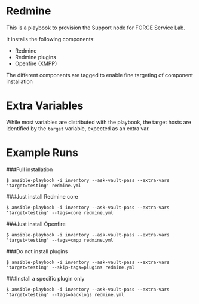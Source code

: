 Redmine
=======

This is a playbook to provision the Support node for FORGE Service Lab.

It installs the following components:

- Redmine
- Redmine plugins
- Openfire (XMPP)

The different components are tagged to enable fine targeting of component installation

Extra Variables
===============

While most variables are distributed with the playbook, the target hosts are identified by the `target` variable, expected as an extra var.

Example Runs
============

###Full installation
```
$ ansible-playbook -i inventory --ask-vault-pass --extra-vars 'target=testing' redmine.yml
```

###Just install Redmine core
```
$ ansible-playbook -i inventory --ask-vault-pass --extra-vars 'target=testing' --tags=core redmine.yml
```

###Just install Openfire
```
$ ansible-playbook -i inventory --ask-vault-pass --extra-vars 'target=testing' --tags=xmpp redmine.yml
```

###Do not install plugins
```
$ ansible-playbook -i inventory --ask-vault-pass --extra-vars 'target=testing' --skip-tags=plugins redmine.yml
```

###Install a specific plugin only
```
$ ansible-playbook -i inventory --ask-vault-pass --extra-vars 'target=testing' --tags=backlogs redmine.yml
```
